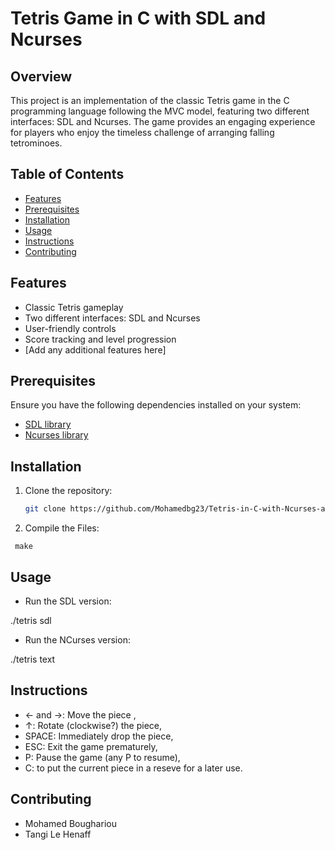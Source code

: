 # Tetris Game in C with SDL and Ncurses

## Overview

This project is an implementation of the classic Tetris game in the C programming language following the MVC model, featuring two different interfaces: SDL and Ncurses. The game provides an engaging experience for players who enjoy the timeless challenge of arranging falling tetrominoes.

## Table of Contents

- [Features](#features)
- [Prerequisites](#prerequisites)
- [Installation](#installation)
- [Usage](#usage)
- [Instructions](#instructions)
- [Contributing](#contributing)

## Features

- Classic Tetris gameplay
- Two different interfaces: SDL and Ncurses
- User-friendly controls
- Score tracking and level progression
- [Add any additional features here]

## Prerequisites

Ensure you have the following dependencies installed on your system:

- [SDL library](https://www.libsdl.org/)
- [Ncurses library](https://invisible-island.net/ncurses/)

## Installation

1. Clone the repository:

   ```bash
   git clone https://github.com/Mohamedbg23/Tetris-in-C-with-Ncurses-and-SDL.git

2. Compile the Files:

`
make`

## Usage 

- Run the SDL version:

./tetris sdl

- Run the NCurses version:

./tetris text

## Instructions
- ← and →: Move the piece ,
- ↑: Rotate (clockwise?) the piece,
- SPACE: Immediately drop the piece,
- ESC: Exit the game prematurely,
- P: Pause the game (any P to resume),
- C: to put the current piece in a reseve for a later use.

## Contributing
- Mohamed Boughariou
- Tangi Le Henaff
